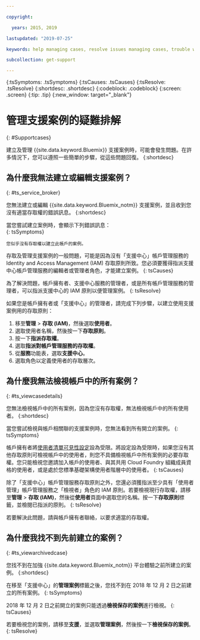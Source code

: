 ```yaml
---

copyright:

  years: 2015, 2019

lastupdated: "2019-07-25"

keywords: help managing cases, resolve issues managing cases, trouble working with cases

subcollection: get-support

---
```



{:tsSymptoms: .tsSymptoms}
{:tsCauses: .tsCauses}
{:tsResolve: .tsResolve}
{:shortdesc: .shortdesc}
{:codeblock: .codeblock}
{:screen: .screen}
{:tip: .tip}
{:new_window: target="_blank"}


# 管理支援案例的疑難排解
{: #Supportcases}

建立及管理 {{site.data.keyword.Bluemix}} 支援案例時，可能會發生問題。在許多情況下，您可以遵照一些簡單的步驟，從這些問題回復。
{:shortdesc}

## 為什麼我無法建立或編輯支援案例？ 
{: #ts_service_broker}

您無法建立或編輯 {{site.data.keyword.Bluemix_notm}} 支援案例，並且收到您沒有適當存取權的錯誤訊息。
{:shortdesc}

當您嘗試建立案例時，會顯示下列錯誤訊息：   
{: tsSymptoms}

`您似乎沒有存取權以建立此帳戶的案例。`

存取及管理支援案例的一般問題，可能是因為沒有「支援中心」帳戶管理服務的 Identity and Access Management (IAM) 存取原則所致。您必須要獲得指派支援中心帳戶管理服務的編輯者或管理者角色，才能建立案例。
{: tsCauses}

為了解決問題，帳戶擁有者、支援中心服務的管理者，或是所有帳戶管理服務的管理者，可以指派支援中心的 IAM 原則以便管理案例。
{: tsResolve}

如果您是帳戶擁有者或「支援中心」的管理者，請完成下列步驟，以建立使用支援案例用的存取原則：

1. 移至**管理** &gt; **存取 (IAM)**，然後選取**使用者**。
2. 選取使用者名稱，然後按一下**存取原則**。 
3. 按一下**指派存取權**。 
4. 選取**指派對帳戶管理服務的存取權**。 
5. 從**服務**功能表，選取**支援中心**。 
6. 選取角色以定義使用者的存取層次。 


## 為什麼我無法檢視帳戶中的所有案例？
{: #ts_viewcasedetails}

您無法檢視帳戶中的所有案例，因為您沒有存取權，無法檢視帳戶中的所有使用者。
{:shortdesc}

當您嘗試檢視與帳戶相關聯的支援案例時，您無法看到所有開立的案例。
{: tsSymptoms}

帳戶擁有者將[使用者清單可見性設定](/docs/iam?topic=iam-userlistview#userlistview)設為受限。將設定設為受限時，如果您沒有其他存取原則可檢視帳戶中的使用者，則您不具備檢視帳戶中所有案例的必要存取權。您只能檢視您邀請加入帳戶的使用者、與其共用 Cloud Foundry 組織成員資格的使用者，或是處於您標準基礎架構使用者階層中的使用者。
{: tsCauses}

除了「支援中心」帳戶管理服務存取原則之外，您還必須獲指派至少具有「使用者管理」帳戶管理服務之「檢視者」角色的 IAM 原則。若要檢視現行存取權，請移至**管理** &gt; **存取 (IAM)**，然後從**使用者**頁面中選取您的名稱。按一下**存取原則**標籤，並檢閱已指派的原則。
{: tsResolve}

若要解決此問題，請與帳戶擁有者聯絡，以要求適當的存取權。 

## 為什麼我找不到先前建立的案例？ 
{: #ts_viewarchivedcase}

您找不到在加強 {{site.data.keyword.Bluemix_notm}} 平台體驗之前所建立的案例。
{:shortdesc}

在移至「支援中心」的**管理案例**標籤之後，您找不到在 2018 年 12 月 2 日之前建立的所有案例。
{: tsSymptoms}

2018 年 12 月 2 日之前開立的案例只能透過**檢視保存的案例**進行檢視。
{: tsCauses}

若要檢視您的案例，請移至**支援**，並選取**管理案例**，然後按一下**檢視保存的案例**。
{: tsResolve} 






